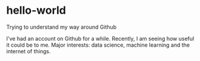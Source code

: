 # hello-world
Trying to understand my way around Github

I've had an account on Github for a while. Recently, I am seeing how useful it could be to me.
Major interests: data science, machine learning and the internet of things. 
